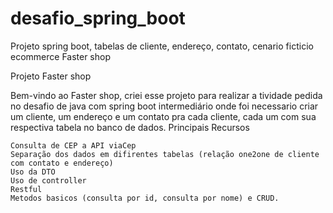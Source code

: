 # desafio_spring_boot
Projeto spring boot, tabelas de cliente, endereço, contato, cenario ficticio ecommerce Faster shop

Projeto Faster shop

Bem-vindo ao Faster shop, criei esse projeto para realizar a tividade pedida no desafio de java com spring boot intermediário onde foi necessario criar um cliente, um endereço e um contato pra cada cliente, cada um com sua respectiva tabela no banco de dados.
Principais Recursos

    Consulta de CEP a API viaCep
    Separação dos dados em difirentes tabelas (relação one2one de cliente com contato e endereço)
    Uso da DTO
    Uso de controller
    Restful
    Metodos basicos (consulta por id, consulta por nome) e CRUD.

